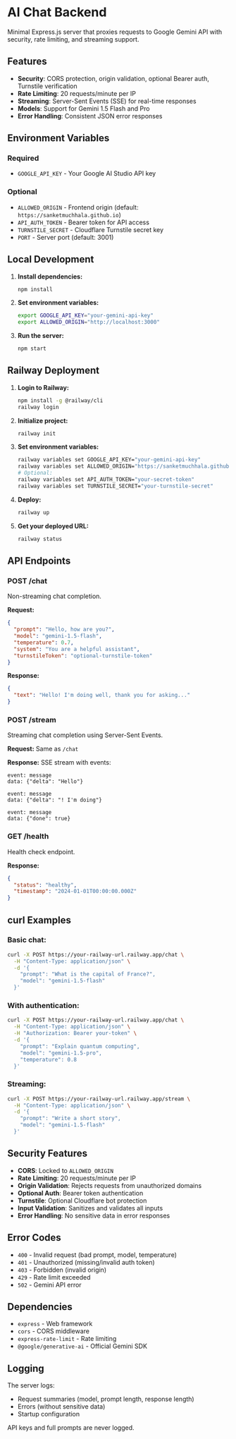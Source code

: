 # AI Chat Backend

Minimal Express.js server that proxies requests to Google Gemini API with security, rate limiting, and streaming support.

## Features

- **Security**: CORS protection, origin validation, optional Bearer auth, Turnstile verification
- **Rate Limiting**: 20 requests/minute per IP
- **Streaming**: Server-Sent Events (SSE) for real-time responses
- **Models**: Support for Gemini 1.5 Flash and Pro
- **Error Handling**: Consistent JSON error responses

## Environment Variables

### Required
- `GOOGLE_API_KEY` - Your Google AI Studio API key

### Optional
- `ALLOWED_ORIGIN` - Frontend origin (default: `https://sanketmuchhala.github.io`)
- `API_AUTH_TOKEN` - Bearer token for API access
- `TURNSTILE_SECRET` - Cloudflare Turnstile secret key
- `PORT` - Server port (default: 3001)

## Local Development

1. **Install dependencies:**
   ```bash
   npm install
   ```

2. **Set environment variables:**
   ```bash
   export GOOGLE_API_KEY="your-gemini-api-key"
   export ALLOWED_ORIGIN="http://localhost:3000"
   ```

3. **Run the server:**
   ```bash
   npm start
   ```

## Railway Deployment

1. **Login to Railway:**
   ```bash
   npm install -g @railway/cli
   railway login
   ```

2. **Initialize project:**
   ```bash
   railway init
   ```

3. **Set environment variables:**
   ```bash
   railway variables set GOOGLE_API_KEY="your-gemini-api-key"
   railway variables set ALLOWED_ORIGIN="https://sanketmuchhala.github.io"
   # Optional:
   railway variables set API_AUTH_TOKEN="your-secret-token"
   railway variables set TURNSTILE_SECRET="your-turnstile-secret"
   ```

4. **Deploy:**
   ```bash
   railway up
   ```

5. **Get your deployed URL:**
   ```bash
   railway status
   ```

## API Endpoints

### POST /chat
Non-streaming chat completion.

**Request:**
```json
{
  "prompt": "Hello, how are you?",
  "model": "gemini-1.5-flash",
  "temperature": 0.7,
  "system": "You are a helpful assistant",
  "turnstileToken": "optional-turnstile-token"
}
```

**Response:**
```json
{
  "text": "Hello! I'm doing well, thank you for asking..."
}
```

### POST /stream
Streaming chat completion using Server-Sent Events.

**Request:** Same as `/chat`

**Response:** SSE stream with events:
```
event: message
data: {"delta": "Hello"}

event: message
data: {"delta": "! I'm doing"}

event: message
data: {"done": true}
```

### GET /health
Health check endpoint.

**Response:**
```json
{
  "status": "healthy",
  "timestamp": "2024-01-01T00:00:00.000Z"
}
```

## curl Examples

### Basic chat:
```bash
curl -X POST https://your-railway-url.railway.app/chat \
  -H "Content-Type: application/json" \
  -d '{
    "prompt": "What is the capital of France?",
    "model": "gemini-1.5-flash"
  }'
```

### With authentication:
```bash
curl -X POST https://your-railway-url.railway.app/chat \
  -H "Content-Type: application/json" \
  -H "Authorization: Bearer your-token" \
  -d '{
    "prompt": "Explain quantum computing",
    "model": "gemini-1.5-pro",
    "temperature": 0.8
  }'
```

### Streaming:
```bash
curl -X POST https://your-railway-url.railway.app/stream \
  -H "Content-Type: application/json" \
  -d '{
    "prompt": "Write a short story",
    "model": "gemini-1.5-flash"
  }'
```

## Security Features

- **CORS**: Locked to `ALLOWED_ORIGIN`
- **Rate Limiting**: 20 requests/minute per IP
- **Origin Validation**: Rejects requests from unauthorized domains
- **Optional Auth**: Bearer token authentication
- **Turnstile**: Optional Cloudflare bot protection
- **Input Validation**: Sanitizes and validates all inputs
- **Error Handling**: No sensitive data in error responses

## Error Codes

- `400` - Invalid request (bad prompt, model, temperature)
- `401` - Unauthorized (missing/invalid auth token)
- `403` - Forbidden (invalid origin)
- `429` - Rate limit exceeded
- `502` - Gemini API error

## Dependencies

- `express` - Web framework
- `cors` - CORS middleware
- `express-rate-limit` - Rate limiting
- `@google/generative-ai` - Official Gemini SDK

## Logging

The server logs:
- Request summaries (model, prompt length, response length)
- Errors (without sensitive data)
- Startup configuration

API keys and full prompts are never logged.